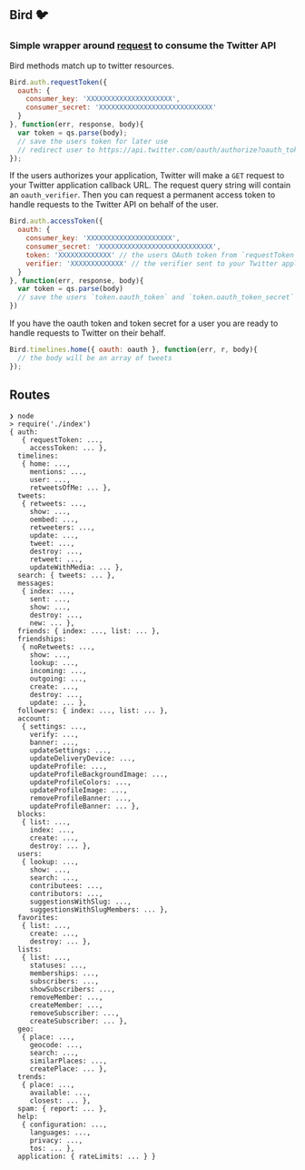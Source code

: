 ## Bird :bird:

### Simple wrapper around [request](https://github.com/mikeal/request) to consume the Twitter API

Bird methods match up to twitter resources.

```js
Bird.auth.requestToken({
  oauth: {
    consumer_key: 'XXXXXXXXXXXXXXXXXXXXX',
    consumer_secret: 'XXXXXXXXXXXXXXXXXXXXXXXXXXXX'
  }
}, function(err, response, body){
  var token = qs.parse(body);
  // save the users token for later use
  // redirect user to https://api.twitter.com/oauth/authorize?oauth_token= + token.oauth_token
});
```

If the users authorizes your application, Twitter will make a `GET` request to your Twitter application callback URL. The request query string will contain an `oauth_verifier`. Then you can request a permanent access token to handle requests to the Twitter API on behalf of the user.

```js
Bird.auth.accessToken({
  oauth: {
    consumer_key: 'XXXXXXXXXXXXXXXXXXXXX',
    consumer_secret: 'XXXXXXXXXXXXXXXXXXXXXXXXXXXX',
    token: 'XXXXXXXXXXXXX' // the users OAuth token from `requestToken`
    verifier: 'XXXXXXXXXXXXX' // the verifier sent to your Twitter application callback route
  }
}, function(err, response, body){
  var token = qs.parse(body)
  // save the users `token.oauth_token` and `token.oauth_token_secret` here
})
```

If you have the oauth token and token secret for a user you are ready to handle requests to Twitter on their behalf.

```js
Bird.timelines.home({ oauth: oauth }, function(err, r, body){
  // the body will be an array of tweets
});
```

## Routes

```
❯ node
> require('./index')
{ auth:
   { requestToken: ...,
     accessToken: ... },
  timelines:
   { home: ...,
     mentions: ...,
     user: ...,
     retweetsOfMe: ... },
  tweets:
   { retweets: ...,
     show: ...,
     oembed: ...,
     retweeters: ...,
     update: ...,
     tweet: ...,
     destroy: ...,
     retweet: ...,
     updateWithMedia: ... },
  search: { tweets: ... },
  messages:
   { index: ...,
     sent: ...,
     show: ...,
     destroy: ...,
     new: ... },
  friends: { index: ..., list: ... },
  friendships:
   { noRetweets: ...,
     show: ...,
     lookup: ...,
     incoming: ...,
     outgoing: ...,
     create: ...,
     destroy: ...,
     update: ... },
  followers: { index: ..., list: ... },
  account:
   { settings: ...,
     verify: ...,
     banner: ...,
     updateSettings: ...,
     updateDeliveryDevice: ...,
     updateProfile: ...,
     updateProfileBackgroundImage: ...,
     updateProfileColors: ...,
     updateProfileImage: ...,
     removeProfileBanner: ...,
     updateProfileBanner: ... },
  blocks:
   { list: ...,
     index: ...,
     create: ...,
     destroy: ... },
  users:
   { lookup: ...,
     show: ...,
     search: ...,
     contributees: ...,
     contributors: ...,
     suggestionsWithSlug: ...,
     suggestionsWithSlugMembers: ... },
  favorites:
   { list: ...,
     create: ...,
     destroy: ... },
  lists:
   { list: ...,
     statuses: ...,
     memberships: ...,
     subscribers: ...,
     showSubscribers: ...,
     removeMember: ...,
     createMember: ...,
     removeSubscriber: ...,
     createSubscriber: ... },
  geo:
   { place: ...,
     geocode: ...,
     search: ...,
     similarPlaces: ...,
     createPlace: ... },
  trends:
   { place: ...,
     available: ...,
     closest: ... },
  spam: { report: ... },
  help:
   { configuration: ...,
     languages: ...,
     privacy: ...,
     tos: ... },
  application: { rateLimits: ... } }
```
